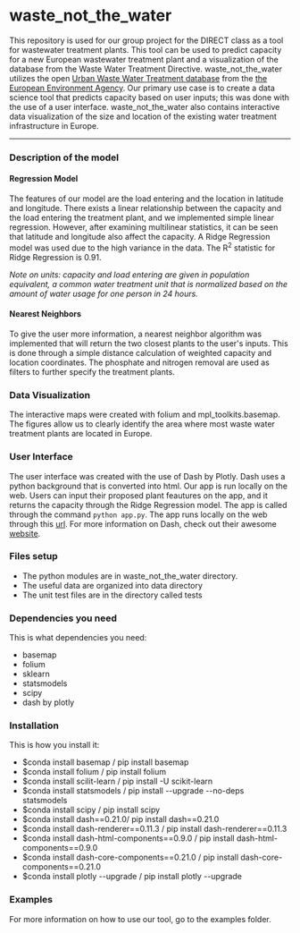 
# waste_not_the_water

This repository is used for our group project for the DIRECT class as a tool for 
wastewater treatment plants. This tool can be used to predict capacity for a new 
European wastewater treatment plant and a visualization of the database from the 
Waste Water Treatment Directive. waste_not_the_water utilizes the open 
[Urban Waste Water Treatment database](https://www.eea.europa.eu/data-and-maps/data/waterbase-uwwtd-urban-waste-water-treatment-directive-5) from the 
[the European Environment Agency](https://www.eea.europa.eu/). 
Our primary use case is to create a data science tool that predicts capacity based 
on user inputs; this was done with the use of a user interface. waste_not_the_water 
also contains interactive data visualization of the size and location of the existing
 water treatment infrastructure in Europe.

---

### Description of the model

#### Regression Model

The features of our model are the load entering and the location in latitude and 
longitude. There exists a linear relationship between the capacity and the load 
entering the treatment plant, and we implemented simple linear regression. However, 
after examining multilinear statistics, it can be seen that latitude and longitude 
also affect the capacity. A Ridge Regression model was used due to the high variance
 in the data. The R<sup>2</sup> statistic for Ridge Regression is 0.91. 

_Note on units: capacity and load entering are given in population equivalent, a 
common water treatment unit that is normalized based on the amount of water usage
 for one person in 24 hours._

#### Nearest Neighbors

To give the user more information, a nearest neighbor algorithm was implemented that
will return the two closest plants to the user's inputs. This is done through a simple 
distance calculation of weighted capacity and location coordinates. The phosphate and 
nitrogen removal are used as filters to further specify the treatment plants.

### Data Visualization

The interactive maps were created with folium and mpl_toolkits.basemap. The figures
 allow us to clearly identify the area where most waste water treatment plants
 are located in Europe.

### User Interface

The user interface was created with the use of Dash by Plotly. Dash uses a python
 background that is converted into html. Our app is run locally on the web. Users 
 can input their proposed plant feautures on the app, and it returns the capacity 
 through the Ridge Regression model. The app is called through the command
 `python app.py`. The app runs locally on the web through this
 [url](http://127.0.0.1:8050/). For more information on Dash, check out their
 awesome [website](https://dash.plot.ly/getting-started).

### Files setup

* The python modules are in waste_not_the_water directory.
* The useful data are organized into data directory
* The unit test files are in the directory called tests

### Dependencies you need

This is what dependencies you need:
* basemap
* folium
* sklearn
* statsmodels
* scipy
* dash by plotly

### Installation

This is how you install it:
* $conda install basemap / pip install basemap
* $conda install folium / pip install folium
* $conda install scilit-learn / pip install -U scikit-learn
* $conda install statsmodels / pip install --upgrade --no-deps statsmodels
* $conda install scipy / pip install scipy
* $conda install dash==0.21.0/ pip install dash==0.21.0
* $conda install dash-renderer==0.11.3 / pip install dash-renderer==0.11.3
* $conda install dash-html-components==0.9.0 / pip install dash-html-components==0.9.0
* $conda install dash-core-components==0.21.0 / pip install dash-core-components==0.21.0
* $conda install plotly --upgrade / pip install plotly --upgrade

### Examples

For more information on how to use our tool, go to the examples folder.
